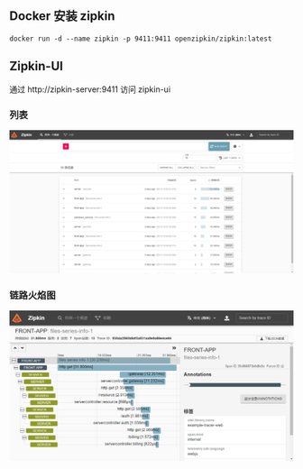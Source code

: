 ## Docker 安装 zipkin

```shell
docker run -d --name zipkin -p 9411:9411 openzipkin/zipkin:latest
```

## Zipkin-UI

通过 http://zipkin-server:9411 访问 zipkin-ui

### 列表

![zipkin-index](../../images/zipkin-index.png)

### 链路火焰图

![zipkin-ui](../../images/zipkin-ui.png)
